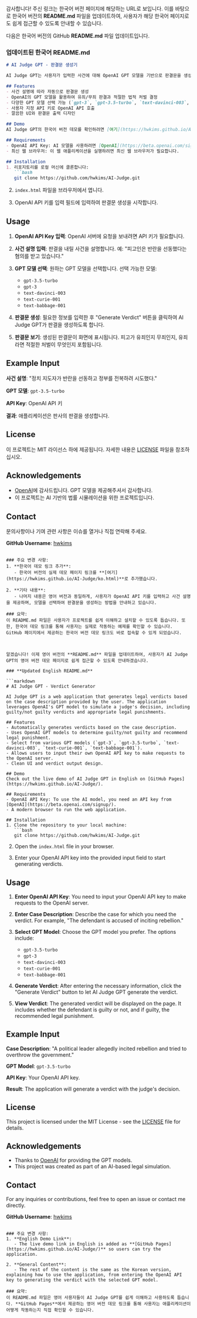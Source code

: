 감사합니다! 주신 링크는 한국어 버전 페이지에 해당하는 URL로 보입니다. 이를 바탕으로 한국어 버전의 **README.md** 파일을 업데이트하여, 사용자가 해당 한국어 페이지로도 쉽게 접근할 수 있도록 안내할 수 있습니다.

다음은 한국어 버전의 GitHub **README.md** 파일 업데이트입니다.

### **업데이트된 한국어 README.md**

```markdown
# AI Judge GPT - 판결문 생성기

AI Judge GPT는 사용자가 입력한 사건에 대해 OpenAI GPT 모델을 기반으로 판결문을 생성하는 웹 애플리케이션입니다. 이 애플리케이션은 사건 설명을 입력하고, 사용자가 원하는 GPT 모델을 선택하여, AI가 실제 판사의 역할을 하여 사건에 대한 판결을 내리는 기능을 제공합니다.

## Features
- 사건 설명에 따라 자동으로 판결문 생성
- OpenAI의 GPT 모델을 활용하여 유죄/무죄 판결과 적절한 법적 처벌 결정
- 다양한 GPT 모델 선택 가능 (`gpt-3`, `gpt-3.5-turbo`, `text-davinci-003`, `text-curie-001`, `text-babbage-001`)
- 사용자 지정 API 키로 OpenAI API 호출
- 깔끔한 UI와 판결문 출력 디자인

## Demo
AI Judge GPT의 한국어 버전 데모를 확인하려면 [여기](https://hwkims.github.io/AI-Judge/ko.html)를 클릭하세요.

## Requirements
- OpenAI API Key: AI 모델을 사용하려면 [OpenAI](https://beta.openai.com/signup/)에서 API 키를 발급받아야 합니다.
- 최신 웹 브라우저: 이 웹 애플리케이션을 실행하려면 최신 웹 브라우저가 필요합니다.

## Installation
1. 리포지토리를 로컬 머신에 클론합니다:
   ```bash
   git clone https://github.com/hwkims/AI-Judge.git
   ```

2. `index.html` 파일을 브라우저에서 엽니다.

3. OpenAI API 키를 입력 필드에 입력하여 판결문 생성을 시작합니다.

## Usage
1. **OpenAI API Key 입력**: OpenAI 서버에 요청을 보내려면 API 키가 필요합니다.
   
2. **사건 설명 입력**: 판결을 내릴 사건을 설명합니다. 예: "피고인은 반란을 선동했다는 혐의를 받고 있습니다."

3. **GPT 모델 선택**: 원하는 GPT 모델을 선택합니다. 선택 가능한 모델:
   - `gpt-3.5-turbo`
   - `gpt-3`
   - `text-davinci-003`
   - `text-curie-001`
   - `text-babbage-001`
   
4. **판결문 생성**: 필요한 정보를 입력한 후 "Generate Verdict" 버튼을 클릭하여 AI Judge GPT가 판결을 생성하도록 합니다.

5. **판결문 보기**: 생성된 판결문이 화면에 표시됩니다. 피고가 유죄인지 무죄인지, 유죄라면 적절한 처벌이 무엇인지 포함됩니다.

## Example Input
**사건 설명**: "정치 지도자가 반란을 선동하고 정부를 전복하려 시도했다."

**GPT 모델**: `gpt-3.5-turbo`

**API Key**: OpenAI API 키

**결과**: 애플리케이션은 판사의 판결을 생성합니다.

## License
이 프로젝트는 MIT 라이선스 하에 제공됩니다. 자세한 내용은 [LICENSE](LICENSE) 파일을 참조하십시오.

## Acknowledgements
- [OpenAI](https://openai.com/)에 감사드립니다. GPT 모델을 제공해주셔서 감사합니다.
- 이 프로젝트는 AI 기반의 법률 시뮬레이션을 위한 프로젝트입니다.

## Contact
문의사항이나 기여 관련 사항은 이슈를 열거나 직접 연락해 주세요.

**GitHub Username**: [hwkims](https://github.com/hwkims)
```

### 주요 변경 사항:
1. **한국어 데모 링크 추가**:
   - 한국어 버전의 실제 데모 페이지 링크를 **[여기](https://hwkims.github.io/AI-Judge/ko.html)**로 추가했습니다.
   
2. **기타 내용**:
   - 나머지 내용은 영어 버전과 동일하게, 사용자가 OpenAI API 키를 입력하고 사건 설명을 제공하며, 모델을 선택하여 판결문을 생성하는 방법을 안내하고 있습니다.

### 요약:
이 README.md 파일은 사용자가 프로젝트를 쉽게 이해하고 설치할 수 있도록 돕습니다. 또한, 한국어 데모 링크를 통해 사용자는 실제로 작동하는 예제를 확인할 수 있습니다. GitHub 페이지에서 제공하는 한국어 버전 데모 링크도 바로 접속할 수 있게 되었습니다.



알겠습니다! 이제 영어 버전의 **README.md** 파일을 업데이트하여, 사용자가 AI Judge GPT의 영어 버전 데모 페이지로 쉽게 접근할 수 있도록 안내하겠습니다.

### **Updated English README.md**

```markdown
# AI Judge GPT - Verdict Generator

AI Judge GPT is a web application that generates legal verdicts based on the case description provided by the user. The application leverages OpenAI's GPT model to simulate a judge's decision, including guilty/not guilty verdicts and appropriate legal punishments.

## Features
- Automatically generates verdicts based on the case description.
- Uses OpenAI GPT models to determine guilty/not guilty and recommend legal punishment.
- Select from various GPT models (`gpt-3`, `gpt-3.5-turbo`, `text-davinci-003`, `text-curie-001`, `text-babbage-001`).
- Allows users to input their own OpenAI API key to make requests to the OpenAI server.
- Clean UI and verdict output design.

## Demo
Check out the live demo of AI Judge GPT in English on [GitHub Pages](https://hwkims.github.io/AI-Judge/).

## Requirements
- OpenAI API Key: To use the AI model, you need an API key from [OpenAI](https://beta.openai.com/signup/).
- A modern browser to run the web application.

## Installation
1. Clone the repository to your local machine:
   ```bash
   git clone https://github.com/hwkims/AI-Judge.git
   ```

2. Open the `index.html` file in your browser.

3. Enter your OpenAI API key into the provided input field to start generating verdicts.

## Usage
1. **Enter OpenAI API Key**: You need to input your OpenAI API key to make requests to the OpenAI server.
   
2. **Enter Case Description**: Describe the case for which you need the verdict. For example, "The defendant is accused of inciting rebellion."

3. **Select GPT Model**: Choose the GPT model you prefer. The options include:
   - `gpt-3.5-turbo`
   - `gpt-3`
   - `text-davinci-003`
   - `text-curie-001`
   - `text-babbage-001`
   
4. **Generate Verdict**: After entering the necessary information, click the "Generate Verdict" button to let AI Judge GPT generate the verdict.

5. **View Verdict**: The generated verdict will be displayed on the page. It includes whether the defendant is guilty or not, and if guilty, the recommended legal punishment.

## Example Input
**Case Description**: "A political leader allegedly incited rebellion and tried to overthrow the government."

**GPT Model**: `gpt-3.5-turbo`

**API Key**: Your OpenAI API key.

**Result**: The application will generate a verdict with the judge's decision.

## License
This project is licensed under the MIT License - see the [LICENSE](LICENSE) file for details.

## Acknowledgements
- Thanks to [OpenAI](https://openai.com/) for providing the GPT models.
- This project was created as part of an AI-based legal simulation.

## Contact
For any inquiries or contributions, feel free to open an issue or contact me directly.

**GitHub Username**: [hwkims](https://github.com/hwkims)
```

### 주요 변경 사항:
1. **English Demo Link**:
   - The live demo link in English is added as **[GitHub Pages](https://hwkims.github.io/AI-Judge/)** so users can try the application.

2. **General Content**:
   - The rest of the content is the same as the Korean version, explaining how to use the application, from entering the OpenAI API key to generating the verdict with the selected GPT model.

### 요약:
이 README.md 파일은 영어 사용자들이 AI Judge GPT를 쉽게 이해하고 사용하도록 돕습니다. **GitHub Pages**에서 제공하는 영어 버전 데모 링크를 통해 사용자는 애플리케이션이 어떻게 작동하는지 직접 확인할 수 있습니다.
